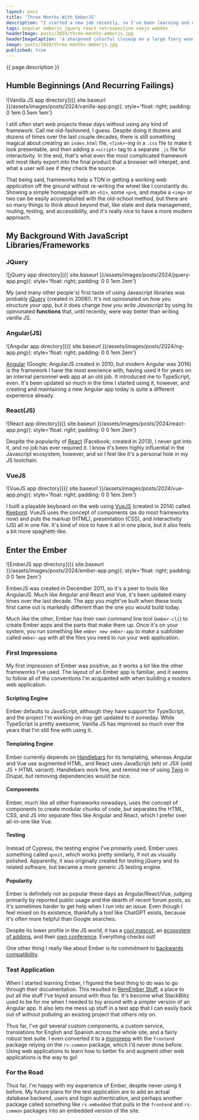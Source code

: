 ```yaml
---
layout: post
title: 'Three Months With EmberJS'
description: "I started a new job recently, so I've been learning and using EmberJS, an open-source JavaScript framework. It's been over 3 months now, and it's time to do a retrospective."
tags: angular emberjs jquery react retrospective vuejs webdev
headerImage: posts/2024/three-months-emberjs.jpg
headerImageCaption: 'a sharpened colorful closeup on a large fiery wood ember that is sitting on a blurrier less contrasty dirt ground, cartoony - NightCafe (model: Dreamshaper XL Lightning, preset: Hyperreal)'
image: posts/2024/three-months-emberjs.jpg
published: true
---
```


{{ page.description }}

<!--more-->

## Humble Beginnings (And Recurring Failings)

![Vanilla JS app directory]({{ site.baseurl }}/assets/images/posts/2024/vanilla-app.png){: style='float: right; padding: 0 1em 0.5em 1em'}

I still often start web projects these days without using any kind of framework. Call me old-fashioned, I guess. Despite doing it dozens and dozens of times over the last couple decades, there is still something magical about creating an `index.html` file, `<link>`-ing in a `.css` file to make it look presentable, and then adding a `<script>` tag to a separate `.js` file for interactivity. In the end, that's what even the most complicated framework will most likely export into the final product that a browser will interpet, and what a user will see if they check the source.

That being said, frameworks help a TON in getting a working web _application_ off the ground without re-writing the wheel like I constantly do. Showing a simple homepage with an `<h1>`, some `<p>`s, and maybe a `<img>` or two can be easily accomplished with the old-school method, but there are so many things to think about beyond that, like state and data management, routing, testing, and accessibility, and it's really nice to have a more modern approach.

## My Background With JavaScript Libraries/Frameworks

### JQuery

![jQuery app directory]({{ site.baseurl }}/assets/images/posts/2024/jquery-app.png){: style='float: right; padding: 0 0 1em 2em'}

My (and many other people's) first taste of using Javascript libraries was probably [jQuery](https://jquery.com) (created in 2006!). It's not opinionated on _how you structure your app_, but it does change _how you write Javascript_ by using its opinionated **functions** that, until recently, were way better than writing vanilla JS.

### Angular(JS)

![Angular app directory]({{ site.baseurl }}/assets/images/posts/2024/ng-app.png){: style='float: right; padding: 0 0 1em 2em'}

[Angular](https://angular.dev) (Google; AngularJS created in 2010, but modern Angular was 2016) is the framework I have the most exerience with, having used it for years on an internal personnel web app at an old job. It introduced me to TypeScript, even. It's been updated so much in the time I started using it, however, and creating and maintaining a new Angular app today is quite a different experience already.

### React(JS)

![React app directory]({{ site.baseurl }}/assets/images/posts/2024/react-app.png){: style='float: right; padding: 0 0 1em 2em'}

Despite the popularity of [React](https://react.dev) (Facebook; created in 2013), I never got into it, and no job has ever required it. I know it's been highly influential in the Javascript ecosystem, however, and so I feel like it's a personal hole in my JS toolchain.

### VueJS

![VueJS app directory]({{ site.baseurl }}/assets/images/posts/2024/vue-app.png){: style='float: right; padding: 0 0 1em 2em'}

I built a playable keyboard on the web using [VueJS](https://vuejs.org) (created in 2014) called [Keebord](https://keebord.neb.host). VueJS uses the concept of components (as do most frameworks now) and puts the markup (HTML), presentation (CSS), and interactivity (JS) all in one file. It's kind of nice to have it all in one place, but it also feels a bit more spaghetti-like.

## Enter the Ember

![EmberJS app directory]({{ site.baseurl }}/assets/images/posts/2024/ember-app.png){: style='float: right; padding: 0 0 1em 2em'}

EmberJS was created in December 2011, so it's a peer to tools like AngularJS. Much like Angular and React and Vue, it's been updated many times over the last decade. The app you might've built when these tools first came out is markedly different than the one you would build today.

Much like the other, Ember has their own command line tool (`ember-cli`) to create Ember apps and the parts that make them up. Once it's on your system, you run something like `ember new ember-app` to make a subfolder called `ember-app` with all the files you need to run your web application.

### First Impressions

My first impression of Ember was positive, as it works a lot like the other frameworks I've used. The layout of an Ember app is familiar, and it seems to follow all of the conventions I'm acquainted with when building a modern web application.

#### Scripting Engine

Ember defaults to JavaScript, although they have support for TypeScript, and the project I'm working on may get updated to it someday. While TypeScript is pretty awesome, Vanilla JS has improved so much over the years that I'm still fine with using it.

#### Templating Engine

Ember currently depends on [Handlebars](https://handlebarsjs.com) for its templating, whereas Angular and Vue use augmented HTML, and React uses JavaScript (eh) or JSX (odd JS + HTML variant). Handlebars work fine, and remind me of using [Twig](https://twig.symfony.com/doc/3.x/) in Drupal, but removing dependencies would be nice.

#### Components

Ember, much like all other frameworks nowadays, uses the concept of components to create modular chunks of code, but separates the HTML, CSS, and JS into separate files like Angular and React, which I prefer over all-in-one like Vue.

#### Testing

Instead of Cypress, the testing engine I've primarily used, Ember uses something called  `qunit`, which works pretty similarly, if not as visually polished. Apparently, it was originally created for testing jQuery and its related software, but became a more generic JS testing engine.

#### Popularity

Ember is definitely not as popular these days as Angular/React/Vue, judging primarily by reported public usage and the dearth of recent forum posts, so it's sometimes harder to get help when I run into an issue. Even though I feel mixed on its existence, thankfully a tool like ChatGPT exists, because it's often more helpful than Google searches.

Despite its lower profile in the JS world, it has a [cool mascot](https://github.com/ember-learn/ember-website/blob/main/public/images/brand/Ember%20Logos/Ember%20Tomster%20Lockup/ember-tomster-lockup-4c.png), an [ecosystem of addons](https://emberobserver.com), and their [own conference](https://www.emberconf.com). Everything checks out!

One other thing I really like about Ember is its commitment to [backwards compatibility](https://emberjs.com/releases/).

### Test Application

When I started learning Ember, I figured the best thing to do was to go through their documentation. This resulted in [RemEmber Stuff](https://mc-emberjs-remember-stuff.netlify.com), a place to put all the stuff I've toyed around with thus far. It's become what StackBlitz used to be for me when I needed to toy around with a simpler version of an Angular app. It also lets me mess up stuff in a test app that I can easily back out of without polluting an existing project that others rely on.

Thus far, I've got several custom components, a custom service, translations for English and Spanish across the whole site, and a fairly robust test suite. I even converted it to a [monorepo](https://en.wikipedia.org/wiki/Monorepo) with the `frontend` package relying on the `rs-common` package, which I'd never done before. Using web applications to learn how to better fix and augment other web applications is the way to go!

### For the Road

Thus far, I'm happy with my experience of Ember, despite never using it before. My future plans for the test application are to add an actual database backend, users and login authentication, and perhaps another package called something like `rs-embedded` that pulls in the `frontend` and `rs-common` packages into an embedded version of the site.
